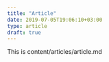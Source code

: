 ```yaml
---
title: "Article"
date: 2019-07-05T19:06:10+03:00
type: article
draft: true
---
```


This is content/articles/article.md
